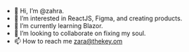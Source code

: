- 👋 Hi, I’m @zahra.
- 👀 I’m interested in ReactJS, Figma, and creating products.
- 🌱 I’m currently learning Blazor.
- 💞️ I’m looking to collaborate on fixing my soul.
- 📫 How to reach me zara@thekey.om

<!---
zahra55/zahra55 is a ✨ special ✨ repository because its `README.md` (this file) appears on your GitHub profile.
You can click the Preview link to take a look at your changes.
--->

